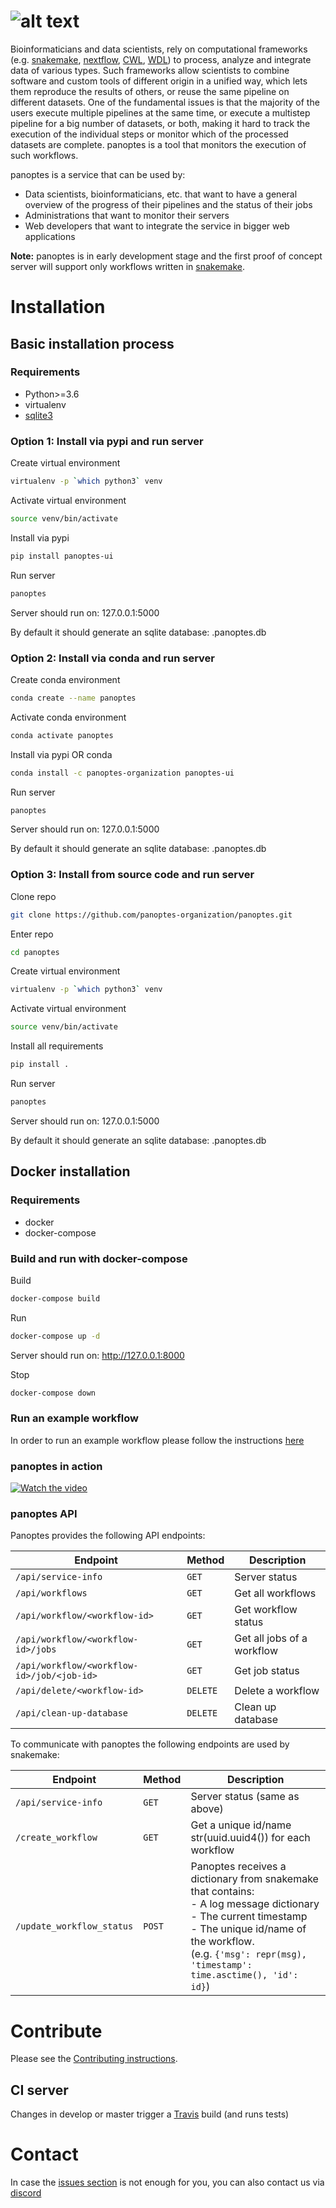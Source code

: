 # ![alt text](panoptes/static/src/img/brand/panoptes.png "panoptes")


Bioinformaticians and data scientists, rely on computational frameworks (e.g. [snakemake](https://snakemake.readthedocs.io/en/stable/), [nextflow](https://www.nextflow.io/), [CWL](https://www.commonwl.org/), [WDL](https://software.broadinstitute.org/wdl/)) to process, analyze and integrate data of various types. Such frameworks allow scientists to combine software and custom tools of different origin in a unified way, which lets them reproduce the results of others, or reuse the same pipeline on different datasets. One of the fundamental issues is that the majority of the users execute multiple pipelines at the same time, or execute a multistep pipeline for a big number of datasets, or both, making it hard to track the execution of the individual steps or monitor which of the processed datasets are complete. panoptes is a tool that monitors the execution of such workflows.

panoptes is a service that can be used by:
- Data scientists, bioinformaticians, etc. that want to have a general overview of the progress of their pipelines and the status of their jobs
- Administrations that want to monitor their servers
- Web developers that want to integrate the service in bigger web applications

**Note:** panoptes is in early development stage and the first proof of concept server will support only workflows written in [snakemake](https://snakemake.readthedocs.io/en/stable/).

# Installation

## Basic installation process

### Requirements

- Python>=3.6
- virtualenv
- [sqlite3](https://www.sqlite.org/download.html)

### Option 1: Install via pypi and run server

Create virtual environment
```bash
virtualenv -p `which python3` venv
```

Activate virtual environment
```bash
source venv/bin/activate
```

Install via pypi
```bash
pip install panoptes-ui
```
Run server
```bash
panoptes
```
Server should run on: 127.0.0.1:5000

By default it should generate an sqlite database: .panoptes.db

### Option 2: Install via conda and run server

Create conda environment
```bash
conda create --name panoptes
```

Activate conda environment
```bash
conda activate panoptes
```

Install via pypi OR conda
```bash
conda install -c panoptes-organization panoptes-ui
```
Run server
```bash
panoptes
```
Server should run on: 127.0.0.1:5000

By default it should generate an sqlite database: .panoptes.db

### Option 3: Install from source code and run server

Clone repo
```bash
git clone https://github.com/panoptes-organization/panoptes.git
```

Enter repo
```bash
cd panoptes
```

Create virtual environment
```bash
virtualenv -p `which python3` venv
```

Activate virtual environment
```bash
source venv/bin/activate
```

Install all requirements
```bash
pip install .
```

Run server
```bash
panoptes
```
Server should run on: 127.0.0.1:5000

By default it should generate an sqlite database: .panoptes.db 

## Docker installation

### Requirements

- docker
- docker-compose

### Build and run with docker-compose

Build
```bash
docker-compose build
```

Run
```bash
docker-compose up -d
```

Server should run on: http://127.0.0.1:8000

Stop
```bash
docker-compose down
```

### Run an example workflow

In order to run an example workflow please follow the instructions [here](https://github.com/panoptes-organization/snakemake_example_workflow)

### panoptes in action

[![Watch the video](https://img.youtube.com/vi/de-YSJmq_5s/hqdefault.jpg)](https://www.youtube.com/watch?v=de-YSJmq_5s)

### panoptes API

Panoptes provides the following API endpoints:

Endpoint | Method | Description 
-- | -- | --
`/api/service-info` | `GET` | Server status
`/api/workflows` | `GET` | Get all workflows
`/api/workflow/<workflow-id>` | `GET` | Get workflow status
`/api/workflow/<workflow-id>/jobs` | `GET` | Get all jobs of a workflow
`/api/workflow/<workflow-id>/job/<job-id>` | `GET` | Get job status
`/api/delete/<workflow-id>` | `DELETE` | Delete a workflow
`/api/clean-up-database` | `DELETE` | Clean up database

To communicate with panoptes the following endpoints are used by snakemake:

Endpoint | Method | Description 
-- | -- | --
`/api/service-info` | `GET` | Server status (same as above)
`/create_workflow` | `GET` | Get a unique id/name str(uuid.uuid4()) for each workflow
`/update_workflow_status` | `POST` | Panoptes receives a dictionary from snakemake that contains: <br> - A log message dictionary <br> - The current timestamp <br> - The unique id/name of the workflow. <br> (e.g. `{'msg': repr(msg), 'timestamp': time.asctime(), 'id': id}`)

# Contribute

Please see the [Contributing instructions](CONTRIBUTING.md).

## CI server

Changes in develop or master trigger a [Travis](https://travis-ci.com/panoptes-organization/panoptes) build (and runs tests)

# Contact

In case the [issues section](https://github.com/panoptes-organization/panoptes/issues) is not enough for you, you can also contact us via [discord](https://discord.gg/vMcZCVZ)
